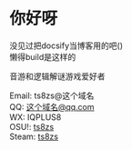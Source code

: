 # 你好呀
没见过把docsify当博客用的吧()  
懒得build是这样的

音游和逻辑解谜游戏爱好者

Email: ts8zs@这个域名  
QQ: 这个域名@qq.com  
WX: IQPLUS8  
OSU!: [ts8zs](https://osu.ppy.sh/users/838176)  
Steam: [ts8zs](https://steamcommunity.com/id/ts8zs/)

<!-- 恭喜你发现了首页游戏的秘辛!
尝试了AI编程实现呢 我只写了注释部分
采用类似DVD的撞墙和幻彩设计  
仿照osu!的追打玩法  
学的太空侵略者随着分数逐渐提升速度的动态难度
最高分记在title里 最终成绩会跑到浏览器历史记录(
失败太多次会降低难度呢 虽然提高智商会变成降低智商就是了 -->
